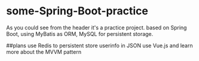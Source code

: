 # some-Spring-Boot-practice
As you could see from the header it's a practice project.
based on Spring Boot, using MyBatis as ORM, MySQL for persistent storage.

##plans
use Redis to persistent store userinfo in JSON
use Vue.js and learn more about the MVVM pattern

